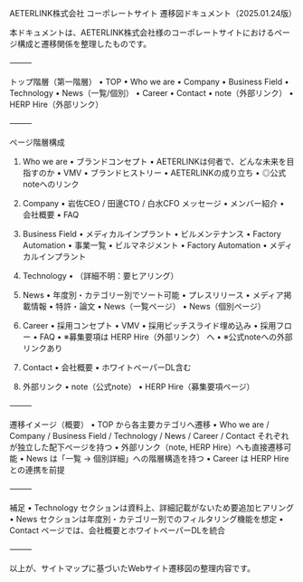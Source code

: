 AETERLINK株式会社 コーポレートサイト 遷移図ドキュメント（2025.01.24版）

本ドキュメントは、AETERLINK株式会社様のコーポレートサイトにおけるページ構成と遷移関係を整理したものです。

⸻

トップ階層（第一階層）
	•	TOP
	•	Who we are
	•	Company
	•	Business Field
	•	Technology
	•	News（一覧/個別）
	•	Career
	•	Contact
	•	note（外部リンク）
	•	HERP Hire（外部リンク）

⸻

ページ階層構成

1. Who we are
	•	ブランドコンセプト
	•	AETERLINKは何者で、どんな未来を目指すのか
	•	VMV
	•	ブランドヒストリー
	•	AETERLINKの成り立ち
	•	◎公式noteへのリンク

2. Company
	•	岩佐CEO / 田邊CTO / 白水CFO メッセージ
	•	メンバー紹介
	•	会社概要
	•	FAQ

3. Business Field
	•	メディカルインプラント
	•	ビルメンテナンス
	•	Factory Automation
	•	事業一覧
	•	ビルマネジメント
	•	Factory Automation
	•	メディカルインプラント

4. Technology
	•	（詳細不明：要ヒアリング）

5. News
	•	年度別・カテゴリー別でソート可能
	•	プレスリリース
	•	メディア掲載情報
	•	特許・論文
	•	News（一覧ページ）
	•	News（個別ページ）

6. Career
	•	採用コンセプト
	•	VMV
	•	採用ピッチスライド埋め込み
	•	採用フロー
	•	FAQ
	•	※募集要項は HERP Hire（外部リンク） へ
	•	※公式noteへの外部リンクあり

7. Contact
	•	会社概要
	•	ホワイトペーパーDL含む

8. 外部リンク
	•	note（公式note）
	•	HERP Hire（募集要項ページ）

⸻

遷移イメージ（概要）
	•	TOP から各主要カテゴリへ遷移
	•	Who we are / Company / Business Field / Technology / News / Career / Contact それぞれが独立した配下ページを持つ
	•	外部リンク（note, HERP Hire）へも直接遷移可能
	•	News は「一覧 → 個別詳細」への階層構造を持つ
	•	Career は HERP Hire との連携を前提

⸻

補足
	•	Technology セクションは資料上、詳細記載がないため要追加ヒアリング
	•	News セクションは年度別・カテゴリー別でのフィルタリング機能を想定
	•	Contact ページでは、会社概要とホワイトペーパーDLを統合

⸻

以上が、サイトマップに基づいたWebサイト遷移図の整理内容です。